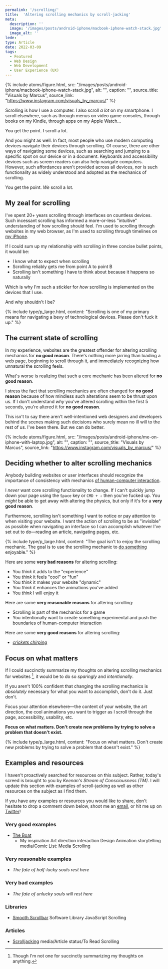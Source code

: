 ```yaml
---
permalink: '/scrolling/'
title:  'Altering scrolling mechanics by scroll-jacking'
meta:
  description: ''
  image: '/images/posts/android-iphone/macbook-iphone-watch-stack.jpg'
  image_alt: ''
lede: 
type: Article
date: 2022-03-09
tags:
  - Featured
  - Web Design
  - Web Development
  - User Experience (UX)
---
```


{% include atoms/figure.html, src: "/images/posts/android-iphone/macbook-iphone-watch-stack.jpg", alt: "", caption: "", source_title: "Visuals by Marcus", source_link: "https://www.instagram.com/visuals_by_marcus/" %}

Scrolling is how I use a computer. I also scroll _a lot_ on my smartphone. I scroll elsewhere, such as through menus on video game consoles, through books on my Kindle, through apps on my Apple Watch&hellip;

You get the point. I scroll a lot.

And you might as well. In fact, most people who use modern computing devices navigate their devices through scrolling. Of course, there are other ways of navigating some devices, such as searching and jumping to a specific spot on our device or in a document. Keyboards and accessibility devices such as screen readers can also help navigate computers. However, such affordances aren't provided across all devices, nor is such functionality as widely understood and adopted as the mechanics of scrolling.

You get the point. _We_ scroll a lot.

## My zeal for scrolling  

I've spent 20+ years scrolling through interfaces on countless devices. Such incessant scrolling has informed a more-or-less "intuitive" understanding of how scrolling should feel. I'm used to scrolling through websites in my web browser, as I'm used to scrolling through timelines on [my iPhone](/switch-from-android-to-iphone/).

If I could sum up my relationship with scrolling in three concise bullet points, it would be:  
- I know what to expect when scrolling  
- Scrolling reliably gets me from point A to point B  
- Scrolling isn't something I have to think about because it happens so naturally  

Which is why I'm such a stickler for _how_ scrolling is implemented on the devices that I use.

And why shouldn't I be?

{% include type/p_large.html, content: "Scrolling is one of my primary means for navigating a bevy of technological devices. Please don't fuck it up." %}

## The current state of scrolling  

In my experience, websites are the greatest offender for altering scrolling mechanics for **no good reason**. There's nothing more jarring than loading a web page, beginning to scroll through it, and immediately recognizing how unnatural the scrolling feels.

What's worse is realizing that such a core mechanic has been altered for **no good reason**.

I stress the fact that scrolling mechanics are often changed for **no good reason** because of how mindless such alterations seem to be thrust upon us. If I don't understand _why_ you've altered scrolling within the first 5 seconds, you're altered it for **no good reason**.

This isn't to say there aren't well-intentioned web designers and developers behind the scenes making such decisions who surely mean no ill will to the rest of us. I've been there. But we can do better.

{% include atoms/figure.html, src: "/images/posts/android-iphone/me-on-iphone-with-laptop.jpg", alt: "", caption: "", source_title: "Visuals by Marcus", source_link: "https://www.instagram.com/visuals_by_marcus/" %}

## Deciding whether to alter scrolling mechanics  

Anybody building websites or user interfaces should recognize the importance of consistency with mechanics [of human-computer interaction](https://en.wikipedia.org/wiki/Human-computer_interaction).

I _never_ want core scrolling functionality to change. If I can't quickly jump down your page using the `Space` key or `CMD + ⇩` then you've fucked up. You _might_ be able to get away with altering the physics, but only if it's for a **very good reason**.

Furthermore, scrolling isn't something I want to notice or pay attention to when visiting your website. I want the action of scrolling to be as "invisible" as possible when navigating an interface so I can accomplish whatever I've set out to do—reading an article, navigating pages, etc.

{% include type/p_large.html, content: "The goal isn't to enjoy the scrolling mechanic. The goal is to use the scrolling mechanic to <u>do something</u> enjoyable." %}

Here are some **very bad reasons** for altering scrolling:  
- You _think_ it adds to the "experience"  
- You _think_ it feels "cool" or "fun"  
- You _think_ it makes your website "dynamic"  
- You _think_ it enhances the animations you've added  
- You _think_ I will enjoy it  

Here are some **very reasonable reasons** for altering scrolling:  
- Scrolling is part of the mechanics for a game  
- You intentionally want to create something experimental and push the boundaries of human-computer interaction  

Here are some **very good reasons** for altering scrolling:  
- *[crickets chirping](https://www.youtube.com/watch?v=RktX4lbe_g4)*  

## Focus on what matters  

If I could succinctly summarize my thoughts on altering scrolling mechanics for websites [^1], it would be to do so _sparingly_ and _intentionally_. 

[^1]: Though I'm not one for succinctly summarizing my thoughts on anything.

If you aren't 100% confident that changing the scrolling mechanics is _absolutely_ necessary for what you want to accomplish, don't do it. Just don't. 

Focus your attention elsewhere—the content of your website, the art direction, the cool animations you want to trigger as I scroll through the page, accessibility, usability, etc.

**Focus on what matters. Don't create new problems by trying to solve a problem that doesn't exist.**  

{% include type/p_large.html, content: "Focus on what matters. Don't create new problems by trying to solve a problem that doesn't exist." %}

## Examples and resources  

I haven't proactively searched for resources on this subject. Rather, today's screed is brought to you by _Keenan's Stream of Consciousness (TM)_. I will update this section with examples of scroll-jacking as well as other resources on the subject as I find them.

If you have any examples or resources you would like to share, don't hesitate to drop a comment down below, shoot me an [email](/contact), or hit me up on [Twitter](https://twitter.com/KeenanPayne_)!

<h3 class="_text-h4">Very good examples</h3>

- [The Boat](https://www.sbs.com.au/theboat/)
  - My inspiration Art direction interaction Design Animation storytelling  media/Comic List: Media Scrolling

<h3 class="_text-h4">Very reasonable examples</h3>

- _The fate of half-lucky souls rest here_

<h3 class="_text-h4">Very bad examples</h3>

- _The fate of unlucky souls will rest here_

<h3 class="_text-h4"> Libraries</h3>

- [Smooth Scrollbar](https://idiotwu.github.io/smooth-scrollbar/) Software Library JavaScript Scrolling

<h3 class="_text-h4">Articles</h3>

- [Scrolljacking](https://www.robinrendle.com/notes/scrolljacking/) media/Article status/To Read Scrolling
